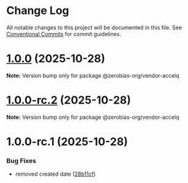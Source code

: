 # Change Log

All notable changes to this project will be documented in this file.
See [Conventional Commits](https://conventionalcommits.org) for commit guidelines.

# [1.0.0](https://github.com/zerobias-org/vendor/compare/@zerobias-org/vendor-accelq@1.0.0-rc.2...@zerobias-org/vendor-accelq@1.0.0) (2025-10-28)

**Note:** Version bump only for package @zerobias-org/vendor-accelq





# [1.0.0-rc.2](https://github.com/zerobias-org/vendor/compare/@zerobias-org/vendor-accelq@1.0.0-rc.1...@zerobias-org/vendor-accelq@1.0.0-rc.2) (2025-10-28)

**Note:** Version bump only for package @zerobias-org/vendor-accelq





# 1.0.0-rc.1 (2025-10-28)


### Bug Fixes

* removed created date ([28b11cf](https://github.com/zerobias-org/vendor/commit/28b11cf2563e9cdadd4b1dc83edd60d2fcd01df0))
